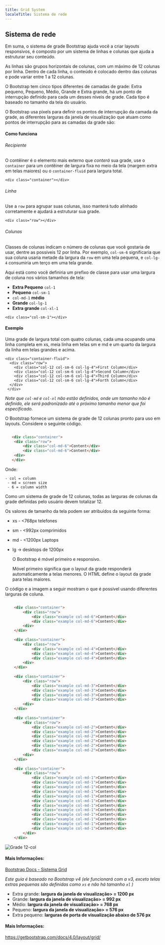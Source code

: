 ```yaml
---
title: Grid System
localeTitle: Sistema de rede
---
```

## Sistema de rede

Em suma, o sistema de grade Bootstrap ajuda você a criar layouts responsivos, é composto por um sistema de linhas e colunas que ajuda a estruturar seu conteúdo.

As linhas são grupos horizontais de colunas, com um máximo de 12 colunas por linha. Dentro de cada linha, o conteúdo é colocado dentro das colunas e pode variar entre 1 a 12 colunas.

O Bootstrap tem cinco tipos diferentes de camadas de grade: Extra pequeno, Pequeno, Médio, Grande e Extra grande, há um ponto de interrupção definido para cada um desses níveis de grade. Cada tipo é baseado no tamanho da tela do usuário.

O Bootstrap usa pixels para definir os pontos de interrupção da camada da grade, as diferentes larguras da janela de visualização que atuam como pontos de interrupção para as camadas da grade são:

#### Como funciona

###### Recipiente

O contêiner é o elemento mais externo que _conterá_ sua grade, use o `container` para um contêiner de largura fixa no meio da tela (margem extra em telas maiores) ou o `container-fluid` para largura total.
```
<div class="container"></div> 
```

###### Linha

Use a `row` para agrupar suas colunas, isso manterá tudo alinhado corretamente e ajudará a estruturar sua grade.
```
<div class="row"></div> 
```

###### Colunas

Classes de colunas indicam o número de colunas que você gostaria de usar, dentre as possíveis 12 por linha. Por exemplo, `col-sm-6` significaria que sua coluna usaria metade da largura da `row` em uma tela pequena, e `col-lg-4` consumiria um terço em uma tela grande.

Aqui está como você definiria um prefixo de classe para usar uma largura de coluna nos vários tamanhos de tela:

*   **Extra Pequeno** `col-1`
*   **Pequeno** `col-sm-1`
*   `col-md-1` **médio**
*   **Grande** `col-lg-1`
*   **Extra grande** `col-xl-1`
```
<div class="col-sm-1"></div> 
```

#### Exemplo

Uma grade de largura total com quatro colunas, cada uma ocupando uma linha completa em xs, meia linha em telas sm e md e um quarto da largura da linha em telas grandes e acima.
```
<div class="container-fluid"> 
  <div class="row"> 
    <div class="col-12 col-sm-6 col-lg-4">First Column</div> 
    <div class="col-12 col-sm-6 col-lg-4">Second Column</div> 
    <div class="col-12 col-sm-6 col-lg-4">Third Column</div> 
    <div class="col-12 col-sm-6 col-lg-4">Forth Column</div> 
  </div> 
 </div> 
```

_Note que `col-md` e `col-xl` não estão definidos, onde um tamanho não é definido, ele será padronizado até o próximo tamanho menor que foi especificado._

O Bootstrap fornece um sistema de grade de 12 colunas pronto para uso em layouts. Considere o seguinte código.

```html

   <div class="container"> 
    <div class="row"> 
        <div class="col-md-6">Content</div> 
        <div class="col-md-6">Content</div> 
    <div> 
   </div> 
```

Onde:
```
- col = column 
 - md = screen size 
 - 6 = column width 
```

Como um sistema de grade de 12 colunas, todas as larguras de colunas da grade definidas pelo usuário devem totalizar 12.

Os valores de tamanho da tela podem ser atribuídos da seguinte forma:

*   xs - <768px telefones
    
*   sm - <992px comprimidos
    
*   md - <1200px Laptops
    
*   lg -> desktops de 1200px
    
    O Bootstrap é móvel primeiro e responsivo.
    
    Móvel primeiro significa que o layout da grade responderá automaticamente a telas menores. O HTML define o layout da grade para telas maiores.
    

O código e a imagem a seguir mostram o que é possível usando diferentes larguras de coluna.

```html

    <div class="container"> 
        <div class="row"> 
            <div class="example col-md-6">Content</div> 
            <div class="example col-md-6">Content</div> 
        <div> 
    </div> 
 
    <div class="container"> 
        <div class="row"> 
            <div class="example col-md-4">Content</div> 
            <div class="example col-md-4">Content</div> 
            <div class="example col-md-4">Content</div> 
        <div> 
    </div> 
 
    <div class="container"> 
        <div class="row"> 
            <div class="example col-md-3">Content</div> 
            <div class="example col-md-3">Content</div> 
            <div class="example col-md-3">Content</div> 
            <div class="example col-md-3">Content</div> 
        <div> 
    </div> 
 
    <div class="container"> 
        <div class="row"> 
            <div class="example col-md-2">Content</div> 
            <div class="example col-md-2">Content</div> 
            <div class="example col-md-2">Content</div> 
            <div class="example col-md-2">Content</div> 
            <div class="example col-md-2">Content</div> 
            <div class="example col-md-2">Content</div> 
        <div> 
    </div> 
 
    <div class="container"> 
        <div class="row"> 
            <div class="example col-md-1">Content</div> 
            <div class="example col-md-1">Content</div> 
            <div class="example col-md-1">Content</div> 
            <div class="example col-md-1">Content</div> 
            <div class="example col-md-1">Content</div> 
            <div class="example col-md-1">Content</div> 
            <div class="example col-md-1">Content</div> 
            <div class="example col-md-1">Content</div> 
            <div class="example col-md-1">Content</div> 
            <div class="example col-md-1">Content</div> 
            <div class="example col-md-1">Content</div> 
            <div class="example col-md-1">Content</div> 
        </div> 
    </div> 
```

![Grade 12-col](https://github.com/bflatt72/bflatt72.github.io/blob/master/img/bootstrapgrid1.png)

#### Mais Informações:

[Bootstrap Docs - Sistema Grid](https://getbootstrap.com/docs/4.0/layout/grid/)

_Este guia é baseado no Bootstrap v4 (ele funcionará com a v3, exceto telas extras pequenas são definidas como `xs` e não há tamanho `xl` )_

*   Extra grande: **largura da janela de visualização> = 1200 px**
*   Grande: **largura da janela de visualização> = 992 px**
*   Médio: **largura da janela de visualização> = 768 px**
*   Pequeno: **largura da janela de visualização> = 576 px**
*   Extra pequeno: **larguras de porta de visualização abaixo de 576 px**

#### Mais Informações:

https://getbootstrap.com/docs/4.0/layout/grid/
